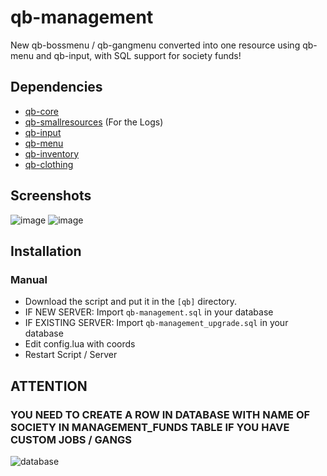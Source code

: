 # qb-management

New qb-bossmenu / qb-gangmenu converted into one resource using qb-menu and qb-input, with SQL support for society funds!

## Dependencies
- [qb-core](https://github.com/QRCore-framework/qb-core)
- [qb-smallresources](https://github.com/QRCore-framework/qb-smallresources) (For the Logs)
- [qb-input](https://github.com/QRCore-framework/qb-input)
- [qb-menu](https://github.com/QRCore-framework/qb-menu)
- [qb-inventory](https://github.com/QRCore-framework/qb-inventory)
- [qb-clothing](https://github.com/QRCore-framework/qb-clothing)

## Screenshots
![image](https://i.imgur.com/9yiQZDX.png)
![image](https://i.imgur.com/MRMWeqX.png)

## Installation
### Manual
- Download the script and put it in the `[qb]` directory.
- IF NEW SERVER: Import `qb-management.sql` in your database
- IF EXISTING SERVER: Import `qb-management_upgrade.sql` in your database
- Edit config.lua with coords
- Restart Script / Server

## ATTENTION
### YOU NEED TO CREATE A ROW IN DATABASE WITH NAME OF SOCIETY IN MANAGEMENT_FUNDS TABLE IF YOU HAVE CUSTOM JOBS / GANGS
![database](https://i.imgur.com/6cd3NLU.png)
